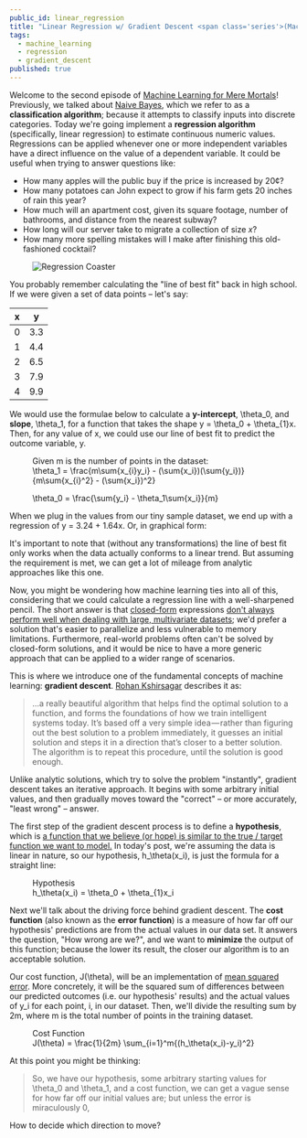 ```yaml
---
public_id: linear_regression
title: "Linear Regression w/ Gradient Descent <span class='series'>(Machine Learning for Mere Mortals)</span>"
tags:
  - machine_learning
  - regression
  - gradient_descent
published: true
---
```


<script src="/vendor/plotly-1.27.0/plotly-basic.min.js"></script>

Welcome to the second episode of <a href="/blog?tag=machine_learning">Machine Learning for Mere Mortals</a>! Previously, we talked about <a target="_blank" href="/blog/naive_bayes">Naive Bayes</a>, which we refer to as a __classification algorithm__; because it attempts to classify inputs into discrete categories. Today we're going implement a __regression algorithm__ (specifically, linear regression) to estimate continuous numeric values. Regressions can be applied whenever one or more independent variables have a direct influence on the value of a dependent variable. It could be useful when trying to answer questions like:

- How many apples will the public buy if the price is increased by 20&cent;?
- How many potatoes can John expect to grow if his farm gets 20 inches of rain this year?
- How much will an apartment cost, given its square footage, number of bathrooms, and distance from the nearest subway?
- How long will our server take to migrate a collection of size _x_?
- How many more spelling mistakes will I make after finishing this old-fashioned cocktail?

<figure>
  <div class="image-wrapper">
    <img src="/images/posts/regression-coaster.webp" alt="Regression Coaster">
  </div>
</figure>

You probably remember calculating the "line of best fit" back in high school. If we were given a set of data points – let's say:

<table class="data-table two-column equal-column-widths align-center">
  <thead>
    <tr>
      <th>x</th>
      <th>y</th>
    </tr>
  </thead>
  <tbody>
    <tr>
      <td>0</td>
      <td>3.3</td>
    </tr>
    <tr>
      <td>1</td>
      <td>4.4</td>
    </tr>
        <tr>
      <td>2</td>
      <td>6.5</td>
    </tr>
        <tr>
      <td>3</td>
      <td>7.9</td>
    </tr>
        <tr>
      <td>4</td>
      <td>9.9</td>
    </tr>
  </tbody>
</table>

We would use the formulae below to calculate a __y-intercept__, <span class="cp-katex inline">\theta_0</span>, and __slope__, <span class="cp-katex inline">\theta_1</span>, for a function that takes the shape <span class="cp-katex inline">y = \theta_0 + \theta_{1}x</span>. Then, for any value of <span class="cp-katex inline">x</span>, we could use our line of best fit to predict the outcome variable, <span class="cp-katex inline">y</span>.

<figure class="katex-figure">
  <figcaption>Given <span class="cp-katex inline">m</span> is the number of points in the dataset:</figcaption>
  <div class=cp-katex>
    \theta_1 = \frac{m\sum{x_{i}y_i} - (\sum{x_i})(\sum{y_i})}{m\sum{x_{i}^2} - (\sum{x_i})^2}
  </div>
</figure>

<figure class="katex-figure">
  <div class="cp-katex">
    \theta_0 = \frac{\sum{y_i} - \theta_1\sum{x_i}}{m}
  </div>
</figure>

When we plug in the values from our tiny sample dataset, we end up with a regression of <span class="cp-katex inline">y = 3.24 + 1.64x</span>. Or, in graphical form:

<figure>
  <div class="chart-wrapper">
    <div class="chart" id="line-of-best-fit-chart"></div>
  </div>
</figure>

It's important to note that (without any transformations) the line of best fit only works when the data actually conforms to a linear trend. But assuming the requirement is met, we can get a lot of mileage from analytic approaches like this one.

Now, you might be wondering how machine learning ties into all of this, considering that we could calculate a regression line with a well-sharpened pencil. The short answer is that <a target="_blank" href="https://en.wikipedia.org/wiki/Closed-form_expression">closed-form</a> expressions <a target="_blank" href="https://stats.stackexchange.com/a/23132">don't always perform well when dealing with large, multivariate datasets</a>; we'd prefer a solution that's easier to parallelize and less vulnerable to memory limitations. Furthermore, real-world problems often can't be solved by closed-form solutions, and it would be nice to have a more generic approach that can be applied to a wider range of scenarios.

This is where we introduce one of the fundamental concepts of machine learning: __gradient descent__. <a target="_blank" href="https://hackernoon.com/life-is-gradient-descent-880c60ac1be8">Rohan Kshirsagar</a> describes it as:

> …a really beautiful algorithm that helps find the optimal solution to a function, and forms the foundations of how we train intelligent systems today. It’s based off a very simple idea — rather than figuring out the best solution to a problem immediately, it guesses an initial solution and steps it in a direction that’s closer to a better solution. The algorithm is to repeat this procedure, until the solution is good enough.

Unlike analytic solutions, which try to solve the problem "instantly", gradient descent takes an iterative approach. It begins with some arbitrary initial values, and then gradually moves toward the "correct" – or more accurately, "least wrong" – answer.

The first step of the gradient descent process is to define a __hypothesis__, which is <a target="_blank" href="https://www.quora.com/What-is-hypothesis-in-machine-learning/answer/Sebastian-Raschka-1?srid=qKg">a function that we believe (or hope) is similar to the true / target function we want to model.</a> In today's post, we're assuming the data is linear in nature, so our hypothesis, <span class="cp-katex inline">h_\theta(x_i)</span>, is just the formula for a straight line:

<figure class="katex-figure">
  <figcaption>Hypothesis</figcaption>
  <div class="cp-katex">
    h_\theta(x_i) = \theta_0 + \theta_{1}x_i
  </div>
</figure>

Next we'll talk about the driving force behind gradient descent. The __cost function__ (also known as the __error function__) is a measure of how far off our hypothesis' predictions are from the actual values in our data set. It answers the question, "How wrong are we?", and we want to __minimize__ the output of this function; because the lower its result, the closer our algorithm is to an acceptable solution.

Our cost function, <span class="cp-katex inline">J(\theta)</span>, will be an implementation of <a target="_blank" href="https://en.wikipedia.org/wiki/Mean_squared_error">mean squared error</a>. More concretely, it will be the squared sum of differences between our predicted outcomes (i.e. our hypothesis' results) and the actual values of <span class="cp-katex inline">y_i</span> for each point, <span class="cp-katex inline">i</span>, in our dataset. Then, we'll divide the resulting sum by <span class="cp-katex inline">2m</span>, where <span class="cp-katex inline">m</span> is the total number of points in the training dataset.

<figure class="katex-figure">
  <figcaption>Cost Function</figcaption>
  <div class="cp-katex">
    J(\theta) = \frac{1}{2m} \sum_{i=1}^m{(h_\theta(x_i)-y_i)^2}
  </div>
</figure>

At this point you might be thinking:

> So, we have our hypothesis, some arbitrary starting values for <span class="cp-katex inline">\theta_0</span> and <span class="cp-katex inline">\theta_1</span>, and a cost function, we can get a vague sense for how far off our initial values are; but unless the error is miraculously 0,

How to decide which direction to move?

<!--

In order to measure the error of each <a target="_blank" href="https://www.youtube.com/watch?v=SbfRDBmyAMI">use the chain rule to calculate partial derivatives</a> for <div class="cp-katex inline">\theta_0</div> and <div class="cp-katex inline">\theta_1</div>.

<figure class="katex-figure">
  <div class="cp-katex">
    \frac{\partial}{\partial\theta_0}h_\theta(x_i)=1, \ \frac{\partial}{\partial\theta_1}h_\theta(x_i) = x_i
  </div>
</figure>

I won't try to explain the math used to simplify  <a target="_blank" href="https://math.stackexchange.com/a/1695446">Christian Sykes</a>.

<figure class="katex-figure">
  <div class="cp-katex">
    \frac{\partial}{\partial\theta_j} J(\theta_0, \theta_1) = \frac{\partial}{\partial\theta_j}\frac{1}{2m} \sum_{i=1}^m (h_\theta(x_i)-y_i)^2
  </div>
</figure>

<figure>
  <div class="cp-katex">
    <div class="chart" id="simple-gradient-descent-chart"></div>
  </div>
</figure>


<figure>
  <div class="chart-wrapper">
    <div class="chart" id="ufo-sightings-chart"></div>
  </div>
</figure>

In this post, we applied __mini-batch gradient descent__, which means we
<a target="_blank" href="http://sebastianruder.com/optimizing-gradient-descent/index.html#batchgradientdescent">Sebastian Ruder</a> does an incredible job of -->

<style>
  #simple-gradient-descent-chart .legend { transform:  translate(75px, 9px) !important; }
  #uto-sightings-chart .legend { transform: translate(80px, 12px) !important; }
  #ufo-sightings-chart .g-xtitle { transform: translate(0px, -8px) !important; }
  #ufo-sightings-chart .g-ytitle { transform: translate(-16px, 0px) !important; }
</style>

<script>
  setTimeout(function() {

    /***********************************************/
    /* Defaults */
    /***********************************************/

    var defaultConfig = window.cherryPickings.getDefaultPlotlyConfig();
    var defaultLayout = window.cherryPickings.getDefaultPlotlyLayout();
    var charts = [];


    /***********************************************/
    /* Line of Best Fit */
    /***********************************************/

    var lineOfBestFitChartEl = document.getElementById('line-of-best-fit-chart');

    var lineOfBestFitScatterTrace = {
      name: 'Actual Data',
      mode: 'markers',
      type: 'scatter',
      x: [0,1,2,3,4],
      y: [3.3, 4.4, 6.5, 7.9, 9.9],
      marker: {
        color: '#1F77B4',
      }
    };

    var lineOfBestFitRegressionTrace = {
      name: 'Line of Best Fit: y = 3.24 + 1.64x',
      mode: 'lines',
      type: 'scatter',
      line: {
        color: 'rgba(255, 127, 14, 1)'
      },
      x: [0, 4],
      y: [3.24, 9.8],
    };

    var lineOfBestFitLayout = Object.assign({}, defaultLayout, {
      margin: { l: 30, r: 5, t: 25, b: 40, pad: 3 },
      xaxis: {
        fixedrange: true,
        nticks: 5,
        tickmode: 'auto',
        zeroline: false,
        showline: false,
      }
    });

    charts.push(lineOfBestFitChartEl);
    Plotly.plot(lineOfBestFitChartEl, [lineOfBestFitRegressionTrace, lineOfBestFitScatterTrace], lineOfBestFitLayout, defaultConfig);

    /***********************************************/
    /* Simple Gradient Descent */
    /***********************************************/

    var simpleGDChartEl = document.getElementById('simple-gradient-descent-chart');

    var simpleGDScatterTrace = {
      name: 'Actual Data',
      mode: 'markers',
      type: 'scatter',
      x: [0,1,2,3,4],
      y: [3.3, 4.4, 6.5, 7.9, 9.9],
      marker: {
        color: '#1F77B4',
      }
    };

    var simpleGDIterationResults = [
      { iteration: 0, t0: 0, t1: 0, color: 'rgba(255, 127, 14, .1)', error: 239.64 },
      { iteration: 10, t0: 0.29, t1: 0.70, color: 'rgba(255, 127, 14, .30)', error: 125.69 },
      { iteration: 50, t0: 0.88, t1: 1.96 , color: 'rgba(255, 127, 14, .45)', error: 15.93 },
      { iteration: 100, t0: 1.17, t1: 2.28, color: 'rgba(255, 127, 14, .60)', error: 7.44 },
      { iteration: 1000, t0: 2.70, t1: 1.83, color: 'rgba(255, 127, 14, .75)', error: 0.67 },
      { iteration: 5000, t0: 3.23, t1: 1.64, color: 'rgba(255, 127, 14, 1)', error: 0.19 },
    ];

    var simpleGDRegressionTraces = [], result;
    for (var i = 0; i < simpleGDIterationResults.length; i++) {
      result = simpleGDIterationResults[i];
      simpleGDRegressionTraces.push({
        name: 'Iteration ' + result.iteration,
        mode: 'lines',
        type: 'scatter',
        line: {
          color: result.color,
        },
        x: [0, 4],
        y: [result.t0, result.t0 + result.t1 * 4],
      });
    }

    var simpleGDLayout = Object.assign({}, defaultLayout, {
      margin: { l: 30, r: 5, t: 60, b: 40, pad: 3 },
      xaxis: {
        fixedrange: true,
        nticks: 5,
        tickmode: 'auto',
        zeroline: false,
        showline: false,
      }
    })

    charts.push(simpleGDChartEl);
    Plotly.plot(simpleGDChartEl, simpleGDRegressionTraces.concat(simpleGDScatterTrace), simpleGDLayout, defaultConfig);


    /***********************************************/
    /* UFO Sightings */
    /***********************************************/

    var ufoChartEl = document.getElementById('ufo-sightings-chart');

    var ufoScatterTrace = {
      name: 'Actual',
      mode: 'markers',
      type: 'scatter',
      x: [1994,1995,1996,1997,1998,1999,2000,2001,2002,2003,2004,2005,2006,2007,2008,2009,2010,2011,2012,2013,2014,2015,2016],
      y: [495,1468,1007,1437,2013,3151,3083,3522,3675,4412,4731,4506,4153,4722,5279,4969,4752,5593,8072,7771,8631,6850,5561],
    };

    var ufoRegressionTrace = {
      name: 'Predicted',
      mode: 'lines',
      type: 'scatter',
      x: [1994,1995,1996,1997,1998,1999,2000,2001,2002,2003,2004,2005,2006,2007,2008,2009,2010,2011,2012,2013,2014,2015,2016],
      y: [1098.6054646027042,1393.9288106419845,1689.2521566811483,1984.5755027204286,2279.8988487595925,2575.222194798873,2870.545540838153,3165.868886877317,3461.1922329165973,3756.515578955761,4051.8389249950415,4347.162271034205,4642.485617073486,4937.8089631126495,5233.13230915193,5528.455655191094,5823.779001230374,6119.102347269538,6414.425693308818,6709.749039347982,7005.072385387262,7300.395731426426,7595.7190774657065],
    };

    var ufoLayout = Object.assign({}, defaultLayout, {
      xaxis: {
        title: 'Year',
        fixedrange: true,
      },
      yaxis: {
        title: 'UFO Sightings',
        fixedrange: true,
      },
      margin: { l: 78, r: 10, t: 10, b: 60, pad: 8 },
    });

    charts.push(ufoChartEl);
    Plotly.plot(ufoChartEl, [ufoScatterTrace, ufoRegressionTrace], ufoLayout, defaultConfig);


    /***********************************************/
    /* Resizing */
    /***********************************************/

    function resizeCharts() {
      charts.forEach((chartEl) => {
        Plotly.relayout(chartEl, {
          width: $('.post .body').width() - 40,
          height: 350
        });
      });
    }

    resizeCharts();
    $(window).on('resize', resizeCharts);


    /***********************************************/
    /* Teardown */
    /***********************************************/

    $(window).on('$stateChangeStart', function() {
      charts.forEach((chartEl) => Plotly.purge(chartEl));
      $(window).off('resize', resizeCharts)
    });
  });
</script>
